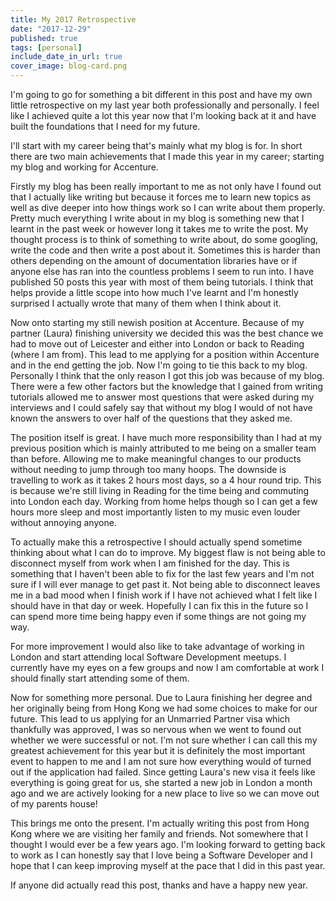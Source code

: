 ```yaml
---
title: My 2017 Retrospective
date: "2017-12-29"
published: true
tags: [personal]
include_date_in_url: true
cover_image: blog-card.png
---
```


I'm going to go for something a bit different in this post and have my own little retrospective on my last year both professionally and personally. I feel like I achieved quite a lot this year now that I'm looking back at it and have built the foundations that I need for my future.

I'll start with my career being that's mainly what my blog is for. In short there are two main achievements that I made this year in my career; starting my blog and working for Accenture.

Firstly my blog has been really important to me as not only have I found out that I actually like writing but because it forces me to learn new topics as well as dive deeper into how things work so I can write about them properly. Pretty much everything I write about in my blog is something new that I learnt in the past week or however long it takes me to write the post. My thought process is to think of something to write about, do some googling, write the code and then write a post about it. Sometimes this is harder than others depending on the amount of documentation libraries have or if anyone else has ran into the countless problems I seem to run into. I have published 50 posts this year with most of them being tutorials. I think that helps provide a little scope into how much I've learnt and I'm honestly surprised I actually wrote that many of them when I think about it.

Now onto starting my still newish position at Accenture. Because of my partner (Laura) finishing university we decided this was the best chance we had to move out of Leicester and either into London or back to Reading (where I am from). This lead to me applying for a position within Accenture and in the end getting the job. Now I'm going to tie this back to my blog. Personally I think that the only reason I got this job was because of my blog. There were a few other factors but the knowledge that I gained from writing tutorials allowed me to answer most questions that were asked during my interviews and I could safely say that without my blog I would of not have known the answers to over half of the questions that they asked me.

The position itself is great. I have much more responsibility than I had at my previous position which is mainly attributed to me being on a smaller team than before. Allowing me to make meaningful changes to our products without needing to jump through too many hoops. The downside is travelling to work as it takes 2 hours most days, so a 4 hour round trip. This is because we're still living in Reading for the time being and commuting into London each day. Working from home helps though so I can get a few hours more sleep and most importantly listen to my music even louder without annoying anyone.

To actually make this a retrospective I should actually spend sometime thinking about what I can do to improve. My biggest flaw is not being able to disconnect myself from work when I am finished for the day. This is something that I haven't been able to fix for the last few years and I'm not sure if I will ever manage to get past it. Not being able to disconnect leaves me in a bad mood when I finish work if I have not achieved what I felt like I should have in that day or week. Hopefully I can fix this in the future so I can spend more time being happy even if some things are not going my way.

For more improvement I would also like to take advantage of working in London and start attending local Software Development meetups. I currently have my eyes on a few groups and now I am comfortable at work I should finally start attending some of them.

Now for something more personal. Due to Laura finishing her degree and her originally being from Hong Kong we had some choices to make for our future. This lead to us applying for an Unmarried Partner visa which thankfully was approved, I was so nervous when we went to found out whether we were successful or not. I'm not sure whether I can call this my greatest achievement for this year but it is definitely the most important event to happen to me and I am not sure how everything would of turned out if the application had failed. Since getting Laura's new visa it feels like everything is going great for us, she started a new job in London a month ago and we are actively looking for a new place to live so we can move out of my parents house!

This brings me onto the present. I'm actually writing this post from Hong Kong where we are visiting her family and friends. Not somewhere that I thought I would ever be a few years ago. I'm looking forward to getting back to work as I can honestly say that I love being a Software Developer and I hope that I can keep improving myself at the pace that I did in this past year.

If anyone did actually read this post, thanks and have a happy new year.